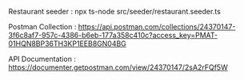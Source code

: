 
Restaurant seeder : npx ts-node src/seeder/restaurant.seeder.ts

Postman Collection : https://api.postman.com/collections/24370147-3f6c8af7-957c-4386-b6eb-177a358c410c?access_key=PMAT-01HQN8BP36TH3KP1EEB8GN04BG


API Documentation : https://documenter.getpostman.com/view/24370147/2sA2rFQf5W
